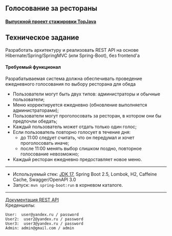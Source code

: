 
## Голосование за рестораны

#### [Выпускной проект стажировки TopJava](https://github.com/JavaWebinar/topjava/blob/doc/doc/graduation.md)

## Техническое задание

Разработать архитектуру и реализовать REST API на основе Hibernate/Spring/SpringMVC (или Spring-Boot), без frontend'а

#### Требуемый функционал

Разрабатываемая система должна обеспечивать проведение ежедневного голосования по выбору ресторана для обеда

- Пользователи могут быть двух типов: администраторы и обычные пользователи;
- Меню корректируется ежедневно (обновление выполняется администраторами);
- Пользователи могут проголосовать за ресторан, в котором они бы предпочли обедать;
- Каждый пользователь может отдать только один голос;
- Если пользователь повторно голосует в течение дня:
    - до 11:00 следует считать, что он передумал и хочет проголосовать иначе;
    - после 11:00 менять выбор слишком поздно, повторное голосование невозможно;
- Каждый ресторан ежедневно предоставляет новое меню.

-------------------------------------------------------------
- Используемый стек: [JDK 17](http://jdk.java.net/17/), Spring Boot 2.5, Lombok, H2, Caffeine Cache, Swagger/OpenAPI 3.0
- Запуск: `mvn spring-boot:run` в корневом каталоге.
-----------------------------------------------------
[Документация REST API](http://localhost:8080/swagger-ui/index.html?configUrl=/v3/api-docs/swagger-config)  
Креденшелы:
```
User:  user@yandex.ru / password
User2:  user2@yandex.ru / password
User3:  user3@yandex.ru / password
Admin: admin@gmail.com / admin
```
